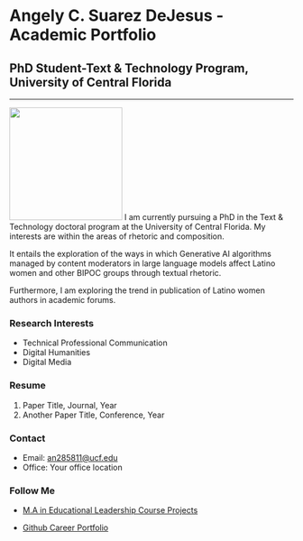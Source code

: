 # Angely C. Suarez DeJesus - Academic Portfolio
## PhD Student-Text & Technology Program, University of Central Florida
---
<img align="left"> 
<img src="https://github.com/user-attachments/assets/ffe372ef-71ce-4491-8097-48fa7006a7ea" width="200" height="200"/>
I am currently pursuing a PhD in the Text & Technology doctoral program at  the University of Central Florida. 
My interests are within the areas of rhetoric and composition. 

It entails the exploration of the ways in which Generative AI algorithms managed by content moderators in large language models affect Latino women and other BIPOC groups through textual rhetoric. 

Furthermore, I am exploring the trend in publication of Latino women authors in academic forums. 

### Research Interests
- Technical Professional Communication
- Digital Humanities
- Digital Media

### Resume

1. Paper Title, Journal, Year
2. Another Paper Title, Conference, Year

### Contact

- Email: an285811@ucf.edu
- Office: Your office location

### Follow Me
- [M.A in Educational Leadership Course Projects](https://sites.google.com/view/angely-suarez-dejesus/home)

- [Github Career Portfolio](https://acsuarez84.github.io/Career-Portfolio/)
